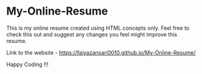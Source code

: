 # My-Online-Resume

This is my online resume created using HTML concepts only.
Feel free to check this out and suggest any changes you feel might improve this resume.

Link to the website - https://faiyazansari0010.github.io/My-Online-Resume/

Happy Coding !!!
